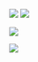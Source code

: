 <p align="left">
<a href="https://discord.com/users/166644059534786560" target"blank_"><img src="https://img.shields.io/badge/discord%20-7289DA.svg?&style=for-the-badge&logo=discord&logoColor=white"></a>
</a>
<a href="https://instagram.com/spinozapy" target"blank_"><img src="https://img.shields.io/badge/INSTAGRAM%20-DC3175.svg?&style=for-the-badge&logo=instagram&logoColor=white"></a>

![](https://komarev.com/ghpvc/?username=spinozapy&style=plastic&label=Profile+Views:)

<p align="left">
   <img src="https://github-readme-stats.vercel.app/api/top-langs/?username=spinozapy&layout=compact&theme=dark&hide_border=true" />
